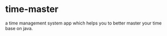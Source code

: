 # time-master
a time management system app which helps you to better master your time base on java.
